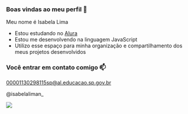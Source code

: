 ### Boas vindas ao meu perfil 💙

Meu nome é Isabela Lima

- Estou estudando no [Alura](https://www.alura.com.br)
- Estou me desenvolvendo na linguagem JavaScript
- Utilizo esse espaço para minha organização e compartilhamento dos meus projetos desenvolvidos

### Você entrar em contato comigo 📫

00001130298115sp@al.educacao.sp.gov.br

@isabelaliman_

![](https://media1.tenor.com/m/EnRojaH2AH4AAAAC/confused-meme.gif)
